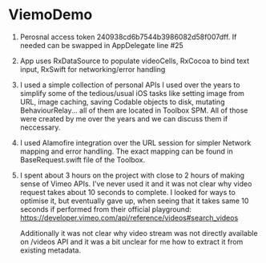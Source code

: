 # ViemoDemo

1. Perosnal access token 240938cd6b7544b3986082d58f007dff. If needed can be swapped in AppDelegate line #25
2. App uses RxDataSource to populate videoCells, RxCocoa to bind text input, RxSwift for networking/error handling
3. I used a simple collection of personal APIs I used over the years to simplify some of the tedious/usual iOS tasks like setting image from URL, image caching, saving Codable objects to disk, mutating BehaviourRelay... all of them are located in Toolbox SPM. All of those were created by me over the years and we can discuss them if neccessary.
4. I used Alamofire integration over the URL session for simpler Network mapping and error handling. The exact mapping can be found in BaseRequest.swift file of the Toolbox. 
5. I spent about 3 hours on the project with close to 2 hours of making sense of Vimeo APIs. I've never used it and it was not clear why video request takes about 10 seconds to complete. I looked for ways to optimise it, but eventually gave up, when seeing that it takes same 10 seconds if performed from their official playground: https://developer.vimeo.com/api/reference/videos#search_videos
    
    Additionally it was not clear why video stream was not directly available on /videos API and it was a bit unclear for me how to extract it from existing metadata.
